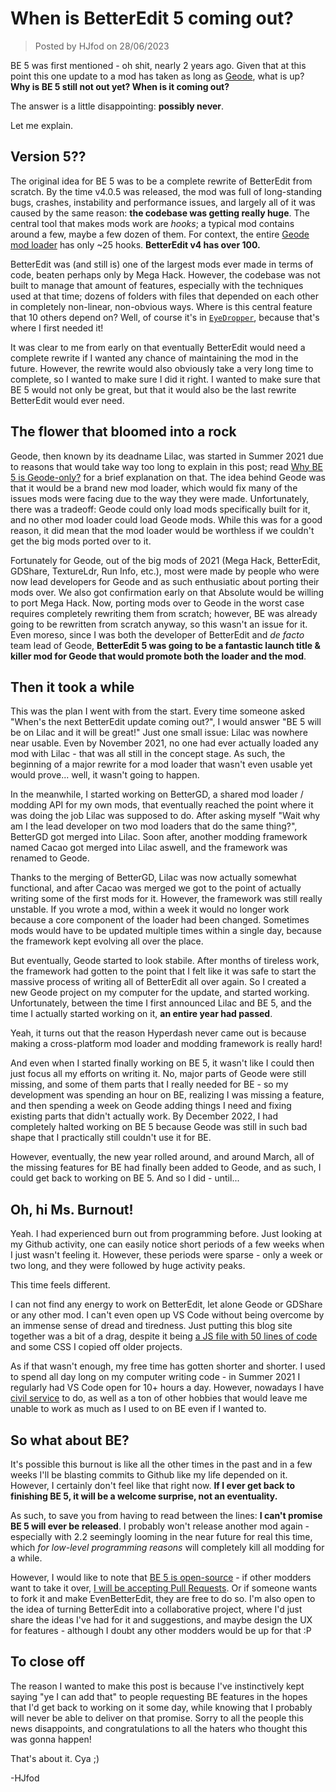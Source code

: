 # When is BetterEdit 5 coming out?
> Posted by HJfod on 28/06/2023

BE 5 was first mentioned - oh shit, nearly 2 years ago. Given that at this point this one update to a mod has taken as long as [Geode](https://geode-sdk.org), what is up? **Why is BE 5 still not out yet? When is it coming out?**

The answer is a little disappointing: **possibly never**.

Let me explain.

## Version 5??

The original idea for BE 5 was to be a complete rewrite of BetterEdit from scratch. By the time v4.0.5 was released, the mod was full of long-standing bugs, crashes, instability and performance issues, and largely all of it was caused by the same reason: **the codebase was getting really huge**. The central tool that makes mods work are *hooks*; a typical mod contains around a few, maybe a few dozen of them. For context, the entire [Geode mod loader](https://github.com/geode-sdk/geode) has only ~25 hooks. **BetterEdit v4 has over 100.**

BetterEdit was (and still is) one of the largest mods ever made in terms of code, beaten perhaps only by Mega Hack. However, the codebase was not built to manage that amount of features, especially with the techniques used at that time; dozens of folders with files that depended on each other in completely non-linear, non-obvious ways. Where is this central feature that 10 others depend on? Well, of course it's in [`EyeDropper`](https://github.com/HJfod/BetterEdit/blob/v4/tools/EyeDropper/updateHook.cpp#L56), because that's where I first needed it!

It was clear to me from early on that eventually BetterEdit would need a complete rewrite if I wanted any chance of maintaining the mod in the future. However, the rewrite would also obviously take a very long time to complete, so I wanted to make sure I did it right. I wanted to make sure that BE 5 would not only be great, but that it would also be the last rewrite BetterEdit would ever need.

## The flower that bloomed into a rock

Geode, then known by its deadname Lilac, was started in Summer 2021 due to reasons that would take way too long to explain in this post; read [Why BE 5 is Geode-only?](why-is-betteredit-5-geode-only.html) for a brief explanation on that. The idea behind Geode was that it would be a brand new mod loader, which would fix many of the issues mods were facing due to the way they were made. Unfortunately, there was a tradeoff: Geode could only load mods specifically built for it, and no other mod loader could load Geode mods. While this was for a good reason, it did mean that the mod loader would be worthless if we couldn't get the big mods ported over to it.

Fortunately for Geode, out of the big mods of 2021 (Mega Hack, BetterEdit, GDShare, TextureLdr, Run Info, etc.), most were made by people who were now lead developers for Geode and as such enthusiatic about porting their mods over. We also got confirmation early on that Absolute would be willing to port Mega Hack. Now, porting mods over to Geode in the worst case requires completely rewriting them from scratch; however, BE was already going to be rewritten from scratch anyway, so this wasn't an issue for it. Even moreso, since I was both the developer of BetterEdit and _de facto_ team lead of Geode, **BetterEdit 5 was going to be a fantastic launch title & killer mod for Geode that would promote both the loader and the mod**.

## Then it took a while

This was the plan I went with from the start. Every time someone asked "When's the next BetterEdit update coming out?", I would answer "BE 5 will be on Lilac and it will be great!" Just one small issue: Lilac was nowhere near usable. Even by November 2021, no one had ever actually loaded any mod with Lilac - that was all still in the concept stage. As such, the beginning of a major rewrite for a mod loader that wasn't even usable yet would prove... well, it wasn't going to happen.

In the meanwhile, I started working on BetterGD, a shared mod loader / modding API for my own mods, that eventually reached the point where it was doing the job Lilac was supposed to do. After asking myself "Wait why am I the lead developer on two mod loaders that do the same thing?", BetterGD got merged into Lilac. Soon after, another modding framework named Cacao got merged into Lilac aswell, and the framework was renamed to Geode.

Thanks to the merging of BetterGD, Lilac was now actually somewhat functional, and after Cacao was merged we got to the point of actually writing some of the first mods for it. However, the framework was still really unstable. If you wrote a mod, within a week it would no longer work because a core component of the loader had been changed. Sometimes mods would have to be updated multiple times within a single day, because the framework kept evolving all over the place.

But eventually, Geode started to look stabile. After months of tireless work, the framework had gotten to the point that I felt like it was safe to start the massive process of writing all of BetterEdit all over again. So I created a new Geode project on my computer for the update, and started working. Unfortunately, between the time I first announced Lilac and BE 5, and the time I actually started working on it, **an entire year had passed**.

Yeah, it turns out that the reason Hyperdash never came out is because making a cross-platform mod loader and modding framework is really hard!

And even when I started finally working on BE 5, it wasn't like I could then just focus all my efforts on writing it. No, major parts of Geode were still missing, and some of them parts that I really needed for BE - so my development was spending an hour on BE, realizing I was missing a feature, and then spending a week on Geode adding things I need and fixing existing parts that didn't actually work. By December 2022, I had completely halted working on BE 5 because Geode was still in such bad shape that I practically still couldn't use it for BE.

However, eventually, the new year rolled around, and around March, all of the missing features for BE had finally been added to Geode, and as such, I could get back to working on BE 5. And so I did - until...

## Oh, hi Ms. Burnout!

Yeah. I had experienced burn out from programming before. Just looking at my Github activity, one can easily notice short periods of a few weeks when I just wasn't feeling it. However, these periods were sparse - only a week or two long, and they were followed by huge activity peaks.

This time feels different.

I can not find any energy to work on BetterEdit, let alone Geode or GDShare or any other mod. I can't even open up VS Code without being overcome by an immense sense of dread and tiredness. Just putting this blog site together was a bit of a drag, despite it being [a JS file with 50 lines of code](https://github.com/HJfod/blog/blob/main/build/build.js) and some CSS I copied off older projects.

As if that wasn't enough, my free time has gotten shorter and shorter. I used to spend all day long on my computer writing code - in Summer 2021 I regularly had VS Code open for 10+ hours a day. However, nowadays I have [civil service](https://en.m.wikipedia.org/wiki/Siviilipalvelus) to do, as well as a ton of other hobbies that would leave me unable to work as much as I used to on BE even if I wanted to.

## So what about BE?

It's possible this burnout is like all the other times in the past and in a few weeks I'll be blasting commits to Github like my life depended on it. However, I certainly don't feel like that right now. **If I ever get back to finishing BE 5, it will be a welcome surprise, not an eventuality.**

As such, to save you from having to read between the lines: **I can't promise BE 5 will ever be released**. I probably won't release another mod again - especially with 2.2 seemingly looming in the near future for real this time, which _for low-level programming reasons_ will completely kill all modding for a while.

However, I would like to note that [BE 5 is open-source](https://github.com/hjfod/betteredit) - if other modders want to take it over, [I will be accepting Pull Requests](https://github.com/HJfod/BetterEdit/pulls). Or if someone wants to fork it and make EvenBetterEdit, they are free to do so. I'm also open to the idea of turning BetterEdit into a collaborative project, where I'd just share the ideas I've had for it and suggestions, and maybe design the UX for features - although I doubt any other modders would be up for that :P

## To close off

The reason I wanted to make this post is because I've instinctively kept saying "ye I can add that" to people requesting BE features in the hopes that I'd get back to working on it some day, while knowing that I probably will never be able to deliver on that promise. Sorry to all the people this news disappoints, and congratulations to all the haters who thought this was gonna happen!

That's about it. Cya ;)

-HJfod
